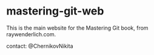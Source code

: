 # mastering-git-web

This is the main website for the Mastering Git book, from raywenderlich.com.

contact: @ChernikovNikita
